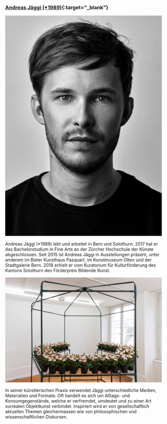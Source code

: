 ### [Andreas Jäggi (\*1989)](http://www.andreasjaggi.com){:target="_blank"}

![Andreas Jäggi](/images/artists/2019/Andreas_Jaeggi_Portrait.jpg)

Andreas Jäggi (\*1989) lebt und arbeitet in Bern und Solothurn. 2017 hat er das Bachelorstudium in Fine Arts an der Zürcher Hochschule der Künste abgeschlossen. Seit 2015 ist Andreas Jäggi in Ausstellungen präsent, unter anderem im Bieler Kunsthaus Pasquart, im Kunstmuseum Olten und der Stadtgalerie Bern. 2018 erhielt er vom Kuratorium für Kulturförderung des Kantons Solothurn den Förderpreis Bildende Kunst.

![Andreas Jäggi's opus](/images/artists/2019/Andreas_Jaeggi_Werk_roses.jpg)

In seiner künstlerischen Praxis verwendet Jäggi unterschiedliche Medien, Materialien und Formate. Oft handelt es sich um Alltags- und Konsumgegenstände, welche er verfremdet, umdeutet und zu einer Art surrealen Objektkunst verbindet. Inspiriert wird er von gesellschaftlich aktuellen Themen gleichermassen wie von philosophischen und wissenschaftlichen Diskursen.
